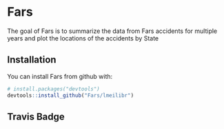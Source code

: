 # Fars

The goal of Fars is to summarize the data from Fars accidents for multiple years
and plot the locations of the accidents by State

## Installation

You can install Fars from github with:

```R
# install.packages("devtools")
devtools::install_github("Fars/lmeilibr")
```

## Travis Badge
